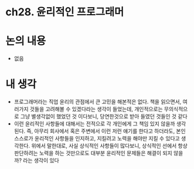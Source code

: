 # ch28. 윤리적인 프로그래머

# 논의 내용

- 없음

# 내 생각

- 프로그래머라는 직업 윤리의 관점에서 큰 고민을 해본적은 없다. 책을 읽으면서, 여러가지 것들을 고려해볼 수 있겠다라는 생각이 들었는데, 개인적으로는 무의식적으로 그냥 별생각없이 했었던 것 이다보니, 당연한것으로 받아 들였던 것들인 것 같다
- 이런 윤리적인 사항들에 대해서는 전적으로 각 개인에게 그 책임 있지 않을까 생각된다. 즉, 아무리 회사에서 혹은 주변에서 이런 저런 얘기를 한다고 하더라도, 본인 스스로가 윤리적인 사항들을 인지하고, 지킬려고 노력을 해야만 지킬 수 있다고 생각한다. 위에서 말한대로, 사실 상식적인 사항들이 많다보니, 상식적인 선에서 항상 판단하려는 노력을 하는 것만으로도 대부분 윤리적인 문제들은 해결이 되지 않을까? 라는 생각이 있다